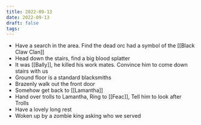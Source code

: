 ```yaml
---
title: 2022-09-13
date: 2022-09-13
draft: false
tags:
---
```

* Have a search in the area.  Find the dead orc had a symbol of the [[Black Claw Clan]]
*  Head down the stairs, find a big blood splatter
* It was [[Bally]], he killed his work mates.  Convince him to come down stairs with us
* Ground floor is a standard blacksmiths
* Brazenly walk out the front door
* Somehow get back to [[Lamantha]]
* Hand over trolls to Lamantha, Ring to [[Feac]], Tell him to look after Trolls
* Have a lovely long rest
* Woken up by a zombie king asking who we served